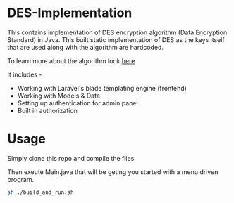 # DES-Implementation
This contains implementation of DES encryption algorithm (Data Encryption Standard) in Java.
This built static implementation of DES as the keys itself that are used along with the algorithm are hardcoded.

To learn more about the algorithm look [here](https://en.wikipedia.org/wiki/Data_Encryption_Standard)

It includes -
* Working with Laravel's blade templating engine (frontend)
* Working with Models & Data
* Setting up authentication for admin panel
* Built in authorization


# Usage
Simply clone this repo and compile the files.

Then exeute Main.java that will be geting you started with a menu driven program.

```bash
sh ./build_and_run.sh
 ```




